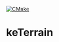 [![CMake](https://github.com/lyquid/keTerrain/actions/workflows/cmake.yml/badge.svg)](https://github.com/lyquid/keTerrain/actions/workflows/cmake.yml)
# keTerrain
